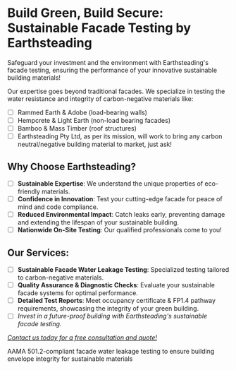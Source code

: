 # Build Green, Build Secure: Sustainable Facade Testing by Earthsteading
Safeguard your investment and the environment with Earthsteading's facade testing, ensuring the performance of your innovative sustainable building materials!

Our expertise goes beyond traditional facades. We specialize in testing the water resistance and integrity of carbon-negative materials like:

  - [ ] Rammed Earth & Adobe (load-bearing walls)
  - [ ] Hempcrete & Light Earth (non-load bearing facades)
  - [ ] Bamboo & Mass Timber (roof structures)
  - [ ] Earthsteading Pty Ltd, as per its mission, will work to bring any carbon neutral/negative building material to market, just ask!

## Why Choose Earthsteading?

  - [ ] **Sustainable Expertise**: We understand the unique properties of eco-friendly materials.
  - [ ] **Confidence in Innovation**: Test your cutting-edge facade for peace of mind and code compliance.
  - [ ] **Reduced Environmental Impact**: Catch leaks early, preventing damage and extending the lifespan of your sustainable building.
  - [ ] **Nationwide On-Site Testing**: Our qualified professionals come to you!

## Our Services:

  - [ ] **Sustainable Facade Water Leakage Testing**: Specialized testing tailored to carbon-negative materials.
  - [ ] **Quality Assurance & Diagnostic Checks**: Evaluate your sustainable facade systems for optimal performance.
  - [ ] **Detailed Test Reports**: Meet occupancy certificate & FP1.4 pathway requirements, showcasing the integrity of your green building.
  - [ ] _Invest in a future-proof building with Earthsteading's sustainable facade testing._

*[Contact us today for a free consultation and quote!](https://github.com/earthsteading/wominjeka/tree/main)*

AAMA 501.2-compliant facade water leakage testing to ensure building envelope integrity for sustainable materials
